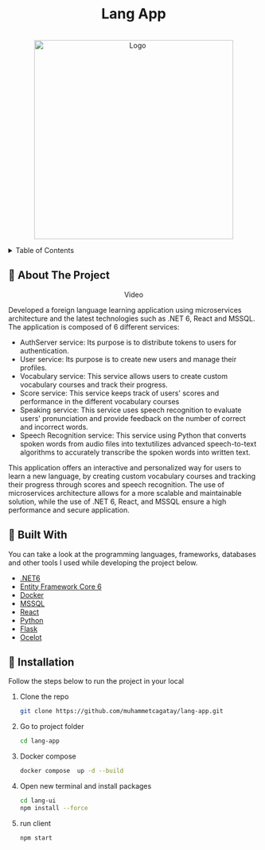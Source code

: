 
<div align="center">
 
  <h1> Lang App </h1>
  
</div>


<!-- PROJECT LOGO -->
<br />
<div align="center">
  <a href="https://github.com/muhammetcagatay/VivaceAPI">
    <img src="https://hips.hearstapps.com/hmg-prod.s3.amazonaws.com/images/screen-shot-2020-03-25-at-12-00-45-pm-1585152076.png?crop=0.990xw:0.990xh;0.00510xw,0.00510xh&resize=480:*" alt="Logo" width="400">
  </a>

  <p align="center">

  </p>
</div>



<!-- TABLE OF CONTENTS -->
<details>
  <summary>Table of Contents</summary>
  <ol>
    <li><a href="#beginner-about-the-project">About The Project</a></li>
    <li><a href="#hammer-built-with">Built With</a></li>
    <li><a href="#electric_plug-installation">Installation</a></li>
  </ol>
</details>



<!-- ABOUT THE PROJECT -->
## :beginner: About The Project

<div align="center">
 
 Video
 
</div>

Developed a foreign language learning application using microservices architecture and the latest technologies such as .NET 6, React and MSSQL. The application is composed of 6 different services:

* AuthServer service: Its purpose is to distribute tokens to users for authentication.
* User service: Its purpose is to create new users and manage their profiles.
* Vocabulary service: This service allows users to create custom vocabulary courses and track their progress.
* Score service: This service keeps track of users' scores and performance in the different vocabulary courses
* Speaking service: This service uses speech recognition to evaluate users' pronunciation and provide feedback on the number of correct and incorrect words.
* Speech Recognition service: This service using Python that converts spoken words from audio files into textutilizes advanced speech-to-text algorithms to accurately transcribe the spoken words into written text. 


This application offers an interactive and personalized way for users to learn a new language, by creating custom vocabulary courses and tracking their progress through scores and speech recognition. The use of microservices architecture allows for a more scalable and maintainable solution, while the use of .NET 6, React, and MSSQL ensure a high performance and secure application.

## :hammer: Built With

You can take a look at the programming languages, frameworks, databases and other tools I used while developing the project below.

* [.NET6](https://docs.microsoft.com/tr-tr/dotnet/core/introduction)
* [Entity Framework Core 6](https://docs.microsoft.com/tr-tr/ef/core/)
* [Docker](https://www.docker.com)
* [MSSQL](https://learn.microsoft.com/en-us/sql/?view=sql-server-ver16)
* [React](https://reactjs.org/)
* [Python](https://docs.python.org/3/)
* [Flask](https://flask.palletsprojects.com/en/2.2.x/)
* [Ocelot](https://github.com/ThreeMammals/Ocelot)

## :electric_plug: Installation

Follow the steps below to run the project in your local

1. Clone the repo
   ```sh
   git clone https://github.com/muhammetcagatay/lang-app.git
   ```
2. Go to project folder
   ```sh
   cd lang-app
   ```
3. Docker compose
   ```sh
   docker compose  up -d --build
   ```
4. Open new terminal and install packages
   ```sh
   cd lang-ui
   npm install --force
   ```
5. run client
   ```sh
   npm start
   ```




<!-- MARKDOWN LINKS & IMAGES -->
<!-- https://www.markdownguide.org/basic-syntax/#reference-style-links -->
[contributors-shield]: https://img.shields.io/github/contributors/othneildrew/Best-README-Template.svg?style=for-the-badge
[contributors-url]: https://github.com/othneildrew/Best-README-Template/graphs/contributors
[forks-shield]: https://img.shields.io/github/forks/othneildrew/Best-README-Template.svg?style=for-the-badge
[forks-url]: https://github.com/othneildrew/Best-README-Template/network/members
[stars-shield]: https://img.shields.io/github/stars/othneildrew/Best-README-Template.svg?style=for-the-badge
[stars-url]: https://github.com/othneildrew/Best-README-Template/stargazers
[issues-shield]: https://img.shields.io/github/issues/othneildrew/Best-README-Template.svg?style=for-the-badge
[issues-url]: https://github.com/othneildrew/Best-README-Template/issues
[license-shield]: https://img.shields.io/github/license/othneildrew/Best-README-Template.svg?style=for-the-badge
[license-url]: https://github.com/othneildrew/Best-README-Template/blob/master/LICENSE.txt
[linkedin-shield]: https://img.shields.io/badge/-LinkedIn-black.svg?style=for-the-badge&logo=linkedin&colorB=555
[linkedin-url]: https://linkedin.com/in/othneildrew
[product-screenshot]: images/screenshot.png

